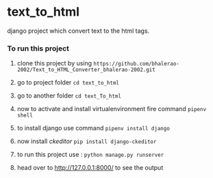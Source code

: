 # text_to_html
django project which convert text to the html tags.

### To run this project 

1. clone this project by using ```https://github.com/bhalerao-2002/Text_to_HTML_Converter_bhalerao-2002.git ```

2. go to project folder ```cd text_to_html```

3. go to another folder ```cd text_To_html```

4. now to activate and install virtualenvironment fire command ```pipenv shell```

5. to install django use command ```pipenv install django```

6. now install *ckeditor* ```pip install django-ckeditor```

7. to run this project use : ```python manage.py runserver ```

8. head over to http://127.0.0.1:8000/ to see the output
